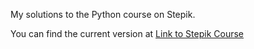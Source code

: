 My solutions to the Python course on Stepik.

You can find the current version at <a href="https://stepik.org/course/67/syllabus">Link to Stepik Course</a>

